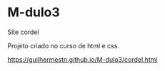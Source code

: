 # M-dulo3
Site cordel

Projeto criado no curso de html e css.

https://guilhermestn.github.io/M-dulo3/cordel.html

